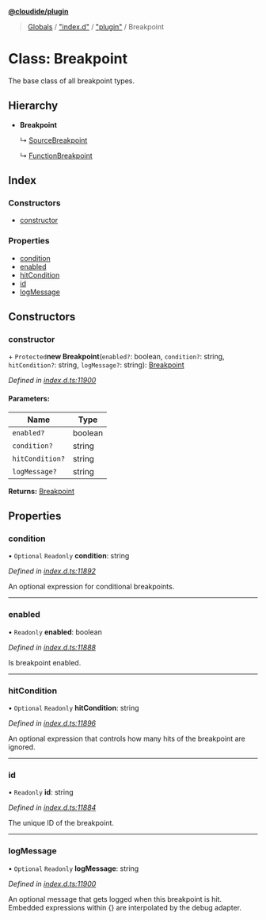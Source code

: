 **[@cloudide/plugin](../README.md)**

> [Globals](../README.md) / ["index.d"](../modules/_index_d_.md) / ["plugin"](../modules/_index_d_._plugin_.md) / Breakpoint

# Class: Breakpoint

The base class of all breakpoint types.

## Hierarchy

* **Breakpoint**

  ↳ [SourceBreakpoint](_index_d_._plugin_.sourcebreakpoint.md)

  ↳ [FunctionBreakpoint](_index_d_._plugin_.functionbreakpoint.md)

## Index

### Constructors

* [constructor](_index_d_._plugin_.breakpoint.md#constructor)

### Properties

* [condition](_index_d_._plugin_.breakpoint.md#condition)
* [enabled](_index_d_._plugin_.breakpoint.md#enabled)
* [hitCondition](_index_d_._plugin_.breakpoint.md#hitcondition)
* [id](_index_d_._plugin_.breakpoint.md#id)
* [logMessage](_index_d_._plugin_.breakpoint.md#logmessage)

## Constructors

### constructor

\+ `Protected`**new Breakpoint**(`enabled?`: boolean, `condition?`: string, `hitCondition?`: string, `logMessage?`: string): [Breakpoint](_index_d_._plugin_.breakpoint.md)

*Defined in [index.d.ts:11900](https://github.com/shuyaqian/cloudide-plugin-api/blob/9d985be/index.d.ts#L11900)*

#### Parameters:

Name | Type |
------ | ------ |
`enabled?` | boolean |
`condition?` | string |
`hitCondition?` | string |
`logMessage?` | string |

**Returns:** [Breakpoint](_index_d_._plugin_.breakpoint.md)

## Properties

### condition

• `Optional` `Readonly` **condition**: string

*Defined in [index.d.ts:11892](https://github.com/shuyaqian/cloudide-plugin-api/blob/9d985be/index.d.ts#L11892)*

An optional expression for conditional breakpoints.

___

### enabled

• `Readonly` **enabled**: boolean

*Defined in [index.d.ts:11888](https://github.com/shuyaqian/cloudide-plugin-api/blob/9d985be/index.d.ts#L11888)*

Is breakpoint enabled.

___

### hitCondition

• `Optional` `Readonly` **hitCondition**: string

*Defined in [index.d.ts:11896](https://github.com/shuyaqian/cloudide-plugin-api/blob/9d985be/index.d.ts#L11896)*

An optional expression that controls how many hits of the breakpoint are ignored.

___

### id

• `Readonly` **id**: string

*Defined in [index.d.ts:11884](https://github.com/shuyaqian/cloudide-plugin-api/blob/9d985be/index.d.ts#L11884)*

The unique ID of the breakpoint.

___

### logMessage

• `Optional` `Readonly` **logMessage**: string

*Defined in [index.d.ts:11900](https://github.com/shuyaqian/cloudide-plugin-api/blob/9d985be/index.d.ts#L11900)*

An optional message that gets logged when this breakpoint is hit. Embedded expressions within {} are interpolated by the debug adapter.
